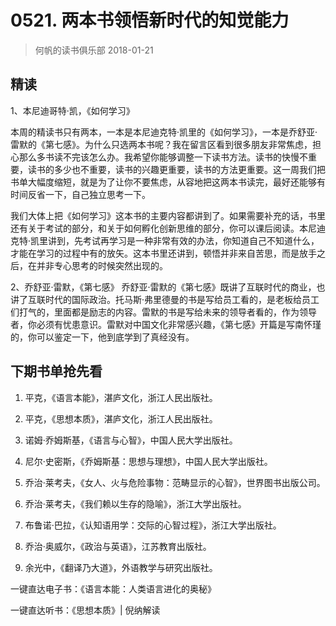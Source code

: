 # 0521. 两本书领悟新时代的知觉能力
> 何帆的读书俱乐部
2018-01-21

## 精读
1、本尼迪哥特·凯，《如何学习》

本周的精读书只有两本，一本是本尼迪克特·凯里的《如何学习》，一本是乔舒亚·雷默的《第七感》。为什么只选两本书呢？我在留言区看到很多朋友非常焦虑，担心那么多书读不完该怎么办。我希望你能够调整一下读书方法。读书的快慢不重要，读书的多少也不重要，读书的兴趣更重要，读书的方法更重要。这一周我们把书单大幅度缩短，就是为了让你不要焦虑，从容地把这两本书读完，最好还能够有时间反省一下，自己独立思考一下。

我们大体上把《如何学习》这本书的主要内容都讲到了。如果需要补充的话，书里还有关于考试的部分，和关于如何孵化创新思维的部分，你可以课后阅读。本尼迪克特·凯里讲到，先考试再学习是一种非常有效的办法，你知道自己不知道什么，才能在学习的过程中有的放矢。这本书里还讲到，顿悟并非来自苦思，而是放手之后，在并非专心思考的时候突然出现的。

2、乔舒亚·雷默，《第七感》
乔舒亚·雷默的《第七感》既讲了互联时代的商业，也讲了互联时代的国际政治。托马斯·弗里德曼的书是写给员工看的，是老板给员工们打气的，里面都是励志的内容。雷默的书是写给未来的领导者看的，作为领导者，你必须有忧患意识。雷默对中国文化非常感兴趣，《第七感》开篇是写南怀瑾的，你可以鉴定一下，他到底学到了真经没有。

## 下期书单抢先看
1. 平克，《语言本能》，湛庐文化，浙江人民出版社。

2. 平克，《思想本质》，湛庐文化，浙江人民出版社。
3. 诺姆·乔姆斯基，《语言与心智》，中国人民大学出版社。
4. 尼尔·史密斯，《乔姆斯基：思想与理想》，中国人民大学出版社。
5. 乔治·莱考夫，《女人、火与危险事物：范畴显示的心智》，世界图书出版公司。
6. 乔治·莱考夫，《我们赖以生存的隐喻》，浙江大学出版社。
7. 布鲁诺·巴拉，《认知语用学：交际的心智过程》，浙江大学出版社。
8. 乔治·奥威尔，《政治与英语》，江苏教育出版社。
9. 余光中，《翻译乃大道》，外语教学与研究出版社。

一键直达电子书：《语言本能：人类语言进化的奥秘》

一键直达听书：《思想本质》| 倪纳解读


